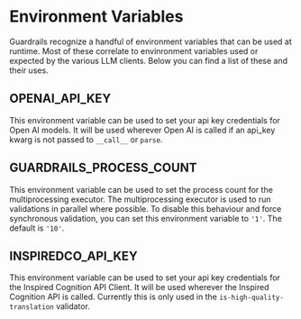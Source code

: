 # Environment Variables

Guardrails recognize a handful of environment variables that can be used at runtime.  Most of these correlate to envinronment variables used or expected by the various LLM clients.  Below you can find a list of these and their uses.

## OPENAI_API_KEY
This environment variable can be used to set your api key credentials for Open AI models.  It will be used wherever Open AI is called if an api_key kwarg is not passed to `__call__` or `parse`.

## GUARDRAILS_PROCESS_COUNT
This environment variable can be used to set the process count for the multiprocessing executor.  The multiprocessing executor is used to run validations in parallel where possible.  To disable this behaviour and force synchronous validation, you can set this environment variable to `'1'`.  The default is `'10'`.

## INSPIREDCO_API_KEY
This environment variable can be used to set your api key credentials for the Inspired Cognition API Client.  It will be used wherever the Inspired Cognition API is called.  Currently this is only used in the `is-high-quality-translation` validator.